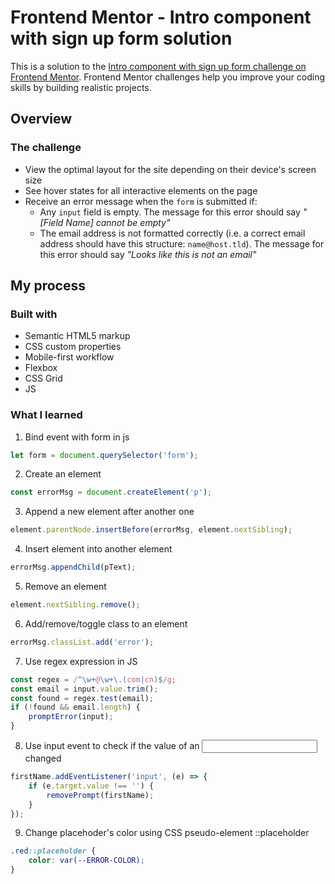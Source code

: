 # Frontend Mentor - Intro component with sign up form solution

This is a solution to the [Intro component with sign up form challenge on Frontend Mentor](https://www.frontendmentor.io/challenges/intro-component-with-signup-form-5cf91bd49edda32581d28fd1). Frontend Mentor challenges help you improve your coding skills by building realistic projects. 

## Overview

### The challenge

- View the optimal layout for the site depending on their device's screen size
- See hover states for all interactive elements on the page
- Receive an error message when the `form` is submitted if:
  - Any `input` field is empty. The message for this error should say *"[Field Name] cannot be empty"*
  - The email address is not formatted correctly (i.e. a correct email address should have this structure: `name@host.tld`). The message for this error should say *"Looks like this is not an email"*

## My process

### Built with

- Semantic HTML5 markup
- CSS custom properties
- Mobile-first workflow
- Flexbox
- CSS Grid
- JS

### What I learned

1. Bind event with form in js
```js
let form = document.querySelector('form');
```
2. Create an element
```js
const errorMsg = document.createElement('p');
```
3. Append a new element after another one
```js
element.parentNode.insertBefore(errorMsg, element.nextSibling);
```
4. Insert element into another element
```js
errorMsg.appendChild(pText);
```
5. Remove an element
```js
element.nextSibling.remove();
```
6. Add/remove/toggle class to an element
```js
errorMsg.classList.add('error');
```
7. Use regex expression in JS
```js
const regex = /^\w+@\w+\.(com|cn)$/g;
const email = input.value.trim();
const found = regex.test(email);
if (!found && email.length) {
    promptError(input);
}
```
8.  Use input event to check if the value of an <input> changed
```js
firstName.addEventListener('input', (e) => {
    if (e.target.value !== '') {
        removePrompt(firstName);
    }
});
```
9. Change placehoder's color using CSS pseudo-element ::placeholder
```css
.red::placeholder {
    color: var(--ERROR-COLOR);
}
```